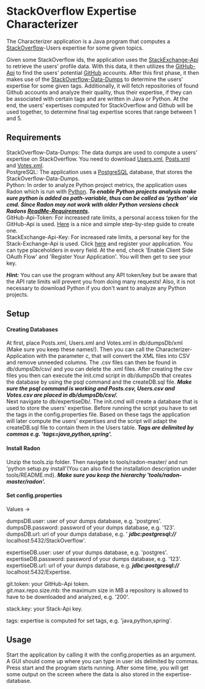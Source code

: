 # StackOverflow Expertise Characterizer

The Characterizer application is a Java program that computes a [StackOverflow](https://stackoverflow.com/)-Users expertise for some given topics.

Given some StackOverflow ids, the application uses the [StackExchange-Api](https://api.stackexchange.com/) to retrieve the users' profile data. With this data, it then utilizes the [GitHub-Api](https://docs.github.com/en/rest?apiVersion=2022-11-28) to find the users' potential [GitHub](https://github.com/) accounts. After this first phase, it then makes use of the [StackOverflow-Data-Dumps](https://archive.org/details/stackexchange) to determine the users' expertise for some given tags. Additionally, it will fetch repositories of found Github accounts and analyze their quality, thus their expertise, if they can be associated with certain tags and are written in Java or Python. At the end, the users' expertises computed for StackOverflow and Github will be used together, to determine final tag expertise scores that range between 1 and 5. 

## Requirements

StackOverflow-Data-Dumps: The data dumps are used to compute a users' expertise on StackOverflow. You need to download [Users.xml](https://ia600107.us.archive.org/view_archive.php?archive=/27/items/stackexchange/stackoverflow.com-Users.7z), [Posts.xml](https://ia600107.us.archive.org/view_archive.php?archive=/27/items/stackexchange/stackoverflow.com-Posts.7z) and [Votes.xml](https://ia600107.us.archive.org/view_archive.php?archive=/27/items/stackexchange/stackoverflow.com-Votes.7z). <br>
PostgreSQL: The application uses a [PostgreSQL](https://www.python.org/downloads/) database, that stores the StackOverflow-Data-Dumps.<br>
Python: In order to analyze Python project metrics, the application uses Radon which is run with [Python](https://www.python.org/downloads/). ***To enable Python projects analysis make sure python is added as path-variable, thus can be called as 'python' via cmd. Since Radon may not work with older Python versions check Radons [ReadMe-Requirements](https://github.com/rubik/radon/blob/master/README.rst).*** <br>
GitHub-Api-Token: For increased rate limits, a personal access token for the GitHub-Api is used.                                                                 [Here](https://docs.github.com/en/enterprise-server@3.4/authentication/keeping-your-account-and-data-secure/creating-a-personal-access-token) is a nice and simple step-by-step guide to create one. <br>
StackExchange-Api-Key: For increased rate limits, a personal key for the Stack-Exchange-Api is used. Click [here](https://stackapps.com/apps/oauth/register) and register your application. You can type placeholders in every field. At the end, check 'Enable Client Side OAuth Flow' and 'Register Your Application'. You will then get to see your key. <br>

***Hint:*** You can use the program without any API token/key but be aware that the API rate limits will prevent you from doing many requests! Also, it is not necessary to download Python if you don't want to analyze any Python projects.

## Setup 

#### Creating Databases

At first, place Posts.xml, Users.xml and Votes.xml in db/dumpsDb/xml (Make sure you keep these names!). Then you can call the Characterizer-Application with the parameter c, that will convert the XML files into CSV and remove unneeded columns. The .csv files can then be found in db/dumpsDb/csv/ and you can delete the .xml files. After creating the csv files you then can execute the init.cmd script in db/dumpsDb that creates the database by using the psql command and the createDB.sql file. ***Make sure the psql command is working and Posts.csv, Users.csv and Votes.csv are placed in db/dumpsDb/csv/.***
<br>
Next navigate to db/expertiseDb/. The init.cmd will create a database that is used to store the users' expertise. Before running the script you have to set the tags in the config.properties file. Based on these tags the application will later compute the users' expertises and the script will adapt the createDB.sql file to contain them in the Users table. ***Tags are delimited by commas e.g. 'tags=java,python,spring'.***

#### Install Radon

Unzip the tools.zip folder. Then navigate to tools/radon-master/ and run 'python setup.py install'(You can also find the installation description under tools/README.md). ***Make sure you keep the hierarchy 'tools/radon-master/radon'.***

#### Set config.properties

Values -> <br>

dumpsDB.user: user of your dumps database, e.g. 'postgres'. <br>
dumpsDB.password: password of your dumps database, e.g. '123'. <br>
dumpsDB.url: url of your dumps database, e.g. ' ***jdbc:postgresql://*** localhost:5432/StackOverflow'. <br>

expertiseDB.user: user of your dumps database, e.g. 'postgres'. <br>
expertiseDB.password: password of your dumps database, e.g. '123'. <br>
expertiseDB.url: url of your dumps database, e.g. ***jdbc:postgresql://*** localhost:5432/Expertise. <br>

git.token: your GitHub-Api token. <br>
git.max.repo.size.mb: the maximum size in MB a repository is allowed to have to be downloaded and analyzed, e.g. '200'.<br>

stack.key: your Stack-Api key. <br>

tags: expertise is computed for set tags, e.g. 'java,python,spring'. <br>


## Usage

Start the application by calling it with the config.properties as an argument. A GUI should come up where you can type in user ids delimited by commas. Press start and the program starts running. After some time, you will get some output on the screen where the data is also stored in the expertise-database. 

